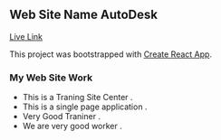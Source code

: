 ## Web Site Name AutoDesk

[Live Link]("https://confident-borg-dea1ad.netlify.app/")

This project was bootstrapped with [Create React App](https://github.com/facebook/create-react-app).

### My Web Site Work
- This is a Traning Site Center .
- This is a single page application .
- Very Good Traniner .
- We are very good worker .